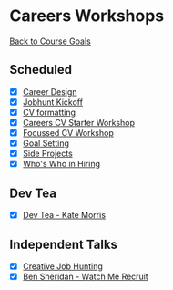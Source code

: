 # Careers Workshops

[Back to Course Goals](../README.md)

## Scheduled

- [x] [Career Design](careers_design_workshop.md)
- [x] [Jobhunt Kickoff](jobhunt_kickoff.md)
- [x] [CV formatting](cv_formatting_workshop.md)
- [x] [Careers CV Starter Workshop](cv_starter_workshop.md)
- [x] [Focussed CV Workshop](focussed_cv_workshop.md)
- [x] [Goal Setting](goal_setting.md)
- [x] [Side Projects](side_projects.md)
- [x] [Who's Who in Hiring](whos_who_in_hiring.md)

## Dev Tea

- [x] [Dev Tea - Kate Morris](dev_tea_kate_morris.md)

## Independent Talks

- [x] [Creative Job Hunting](creative_job_hunting.md)
- [x] [Ben Sheridan - Watch Me Recruit](watch_me_recruit.md)
